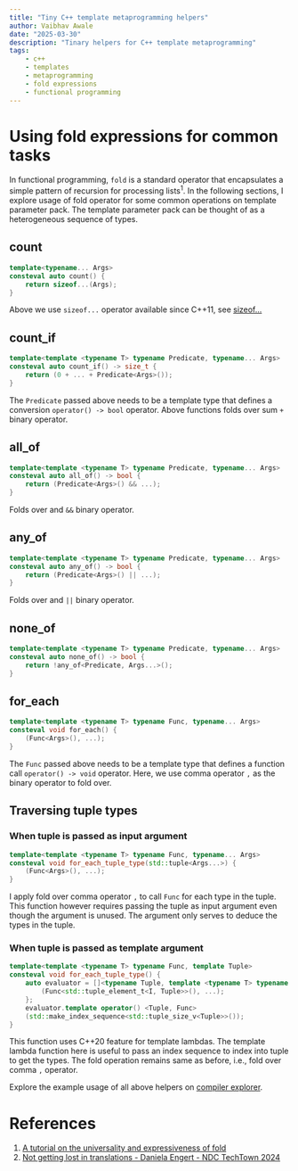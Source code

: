 ```yaml
---
title: "Tiny C++ template metaprogramming helpers"
author: Vaibhav Awale
date: "2025-03-30"
description: "Tinary helpers for C++ template metaprogramming"
tags:
    - c++
    - templates
    - metaprogramming
    - fold expressions
    - functional programming
---
```


# Using fold expressions for common tasks

In functional programming, `fold` is a standard operator that encapsulates a simple pattern of
recursion for processing lists<sup>1</sup>. In the following sections, I explore usage of fold
operator for some common operations on template parameter pack. The template parameter pack can be
thought of as a heterogeneous sequence of types.

## count

```cpp
template<typename... Args>
consteval auto count() {
    return sizeof...(Args);
}
```
Above we use `sizeof...` operator available since C++11, see [sizeof...](https://en.cppreference.com/w/cpp/language/sizeof...)

## count_if

```cpp
template<template <typename T> typename Predicate, typename... Args>
consteval auto count_if() -> size_t {
    return (0 + ... + Predicate<Args>());
}
```

The `Predicate` passed above needs to be a template type that defines a
conversion `operator() -> bool` operator. Above functions folds over sum `+`
binary operator.

## all_of

```cpp
template<template <typename T> typename Predicate, typename... Args>
consteval auto all_of() -> bool {
    return (Predicate<Args>() && ...);
}
```
Folds over and `&&` binary operator.

## any_of

```cpp
template<template <typename T> typename Predicate, typename... Args>
consteval auto any_of() -> bool {
    return (Predicate<Args>() || ...);
}
```
Folds over and `||` binary operator.

## none_of

```cpp
template<template <typename T> typename Predicate, typename... Args>
consteval auto none_of() -> bool {
    return !any_of<Predicate, Args...>();
}
```

## for_each

```cpp
template<template <typename T> typename Func, typename... Args>
consteval void for_each() {
    (Func<Args>(), ...);
}
```
The `Func` passed above needs to be a template type that defines a function call
`operator() -> void` operator. Here, we use comma operator `,` as the binary
operator to fold over.

## Traversing tuple types

### When tuple is passed as input argument

```cpp
template<template <typename T> typename Func, typename... Args>
consteval void for_each_tuple_type(std::tuple<Args...>) {
    (Func<Args>(), ...);
}
```

I apply fold over comma operator `,` to call `Func` for each type in the tuple. This function
however requires passing the tuple as input argument even though the argument is unused. The
argument only serves to deduce the types in the tuple.

### When tuple is passed as template argument

```cpp
template<template <typename T> typename Func, template Tuple>
consteval void for_each_tuple_type() {
    auto evaluator = []<typename Tuple, template <typename T> typename Func, size_t... I>(std::index_sequence<I...>) {
        (Func<std::tuple_element_t<I, Tuple>>(), ...);
    };
    evaluator.template operator() <Tuple, Func>
    (std::make_index_sequence<std::tuple_size_v<Tuple>>());
}
```

This function uses C++20 feature for template lambdas. The template lambda function here is useful
to pass an index sequence to index into tuple to get the types. The fold operation remains same as
before, i.e., fold over comma `,` operator.

Explore the example usage of all above helpers on [compiler explorer](https://godbolt.org/z/v9EPMrrsG).

# References

1. [A tutorial on the universality and expressiveness of fold](https://people.cs.nott.ac.uk/pszgmh/fold.pdf)
2. [Not getting lost in translations - Daniela Engert - NDC TechTown 2024](https://www.youtube.com/watch?v=rxBQIQFQirE)
